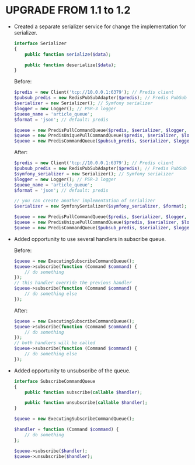 UPGRADE FROM 1.1 to 1.2
=======================

 * Created a separate serializer service for change the implementation for serializer.

   ```php
   interface Serializer
   {
       public function serialize($data);

       public function deserialize($data);
   }
   ```

   Before:

   ```php
   $predis = new Client('tcp://10.0.0.1:6379'); // Predis client
   $pubsub_predis = new RedisPubSubAdapter($predis); // Predis PubSub adapter
   $serializer = new Serializer(); // Symfony serializer
   $logger = new Logger(); // PSR-3 logger
   $queue_name = 'article_queue';
   $format = 'json'; // default: predis

   $queue = new PredisPullCommandQueue($predis, $serializer, $logger, $queue_name, $format);
   $queue = new PredisUniquePullCommandQueue($predis, $serializer, $logger, $queue_name, $format);
   $queue = new PredisCommandQueue($pubsub_predis, $serializer, $logger, $queue_name, $format);
   ```

   After:

   ```php
   $predis = new Client('tcp://10.0.0.1:6379'); // Predis client
   $pubsub_predis = new RedisPubSubAdapter($predis); // Predis PubSub adapter
   $symfony_serializer = new Serializer(); // Symfony serializer
   $logger = new Logger(); // PSR-3 logger
   $queue_name = 'article_queue';
   $format = 'json'; // default: predis

   // you can create another implementation of serializer
   $serializer = new SymfonySerializer($symfony_serializer, $format);

   $queue = new PredisPullCommandQueue($predis, $serializer, $logger, $queue_name);
   $queue = new PredisUniquePullCommandQueue($predis, $serializer, $logger, $queue_name);
   $queue = new PredisCommandQueue($pubsub_predis, $serializer, $logger, $queue_name);
   ```

 * Added opportunity to use several handlers in subscribe queue.

   Before:

   ```php
   $queue = new ExecutingSubscribeCommandQueue();
   $queue->subscribe(function (Command $command) {
       // do something
   });
   // this handler override the previous handler
   $queue->subscribe(function (Command $command) {
       // do something else
   });
   ```

   After:

   ```php
   $queue = new ExecutingSubscribeCommandQueue();
   $queue->subscribe(function (Command $command) {
       // do something
   });
   // both handlers will be called
   $queue->subscribe(function (Command $command) {
       // do something else
   });
   ```

 * Added opportunity to unsubscribe of the queue.

   ```php
   interface SubscribeCommandQueue
   {
       public function subscribe(callable $handler);

       public function unsubscribe(callable $handler);
   }
   ```

   ```php
   $queue = new ExecutingSubscribeCommandQueue();

   $handler = function (Command $command) {
       // do something
   };

   $queue->subscribe($handler);
   $queue->unsubscribe($handler);
   ```

